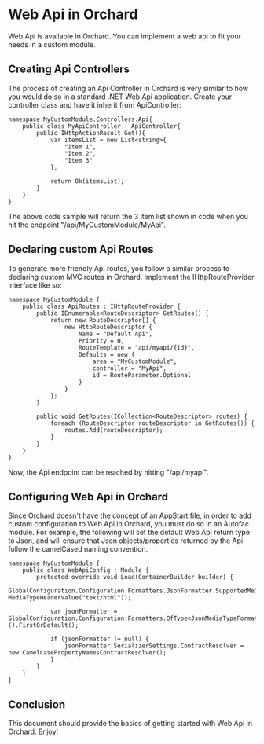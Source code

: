 Web Api in Orchard
==================

Web Api is available in Orchard. You can implement a web api to fit your needs in a custom module.

## Creating Api Controllers
The process of creating an Api Controller in Orchard is very similar to how you would do so in a standard .NET Web Api application. Create your controller class and have it inherit from ApiController:

	namespace MyCustomModule.Controllers.Api{
		public class MyApiController : ApiController{
			public IHttpActionResult Get(){
				var itemsList = new List<string>{
					"Item 1",
					"Item 2", 
					"Item 3"
				};
				
				return Ok(itemsList);
			}
		}
	}
	
The above code sample will return the 3 item list shown in code when you hit the endpoint "/api/MyCustomModule/MyApi".

## Declaring custom Api Routes

To generate more friendly Api routes, you follow a similar process to declaring custom MVC routes in Orchard. Implement the IHttpRouteProvider interface like so:

	namespace MyCustomModule {
		public class ApiRoutes : IHttpRouteProvider {
			public IEnumerable<RouteDescriptor> GetRoutes() {
				return new RouteDescriptor[] {
					new HttpRouteDescriptor {
						Name = "Default Api",
						Priority = 0,
						RouteTemplate = "api/myapi/{id}",
						Defaults = new {
							area = "MyCustomModule",
							controller = "MyApi",
							id = RouteParameter.Optional
						}
					}
				};
			}
	
			public void GetRoutes(ICollection<RouteDescriptor> routes) {
				foreach (RouteDescriptor routeDescriptor in GetRoutes()) {
					routes.Add(routeDescriptor);
				}
			}
		}
	}
	
Now, the Api endpoint can be reached by hitting "/api/myapi".

## Configuring Web Api in Orchard

Since Orchard doesn't have the concept of an AppStart file, in order to add custom configuration to Web Api in Orchard, you must do so in an Autofac module. For example, the following will set the default Web Api return type to Json, and will ensure that Json objects/properties returned by the Api follow the camelCased naming convention.

	namespace MyCustomModule {
		public class WebApiConfig : Module {
			protected override void Load(ContainerBuilder builder) {
				GlobalConfiguration.Configuration.Formatters.JsonFormatter.SupportedMediaTypes.Add(new MediaTypeHeaderValue("text/html"));
	
				var jsonFormatter = GlobalConfiguration.Configuration.Formatters.OfType<JsonMediaTypeFormatter>().FirstOrDefault();
	
				if (jsonFormatter != null) {
					jsonFormatter.SerializerSettings.ContractResolver = new CamelCasePropertyNamesContractResolver();
				}
			}
		}
	}

## Conclusion

This document should provide the basics of getting started with Web Api in Orchard. Enjoy!
